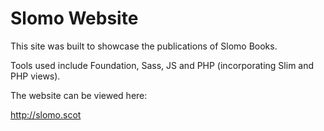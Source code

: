 # Slomo Website

This site was built to showcase the publications of Slomo Books.

Tools used include Foundation, Sass, JS and PHP (incorporating Slim and PHP views).

The website can be viewed here:

http://slomo.scot
